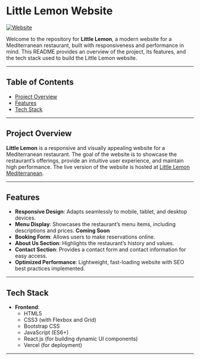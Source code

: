 # Little Lemon Website

[![Website](https://img.shields.io/badge/Live-Website-yellow)](https://littlelemonmediterranean.vercel.app/)

Welcome to the repository for **Little Lemon**, a modern website for a Mediterranean restaurant, built with responsiveness and performance in mind. This README provides an overview of the project, its features, and the tech stack used to build the Little Lemon website.

---

## Table of Contents

- [Project Overview](#project-overview)
- [Features](#features)
- [Tech Stack](#tech-stack)

---

## Project Overview

**Little Lemon** is a responsive and visually appealing website for a Mediterranean restaurant. The goal of the website is to showcase the restaurant’s offerings, provide an intuitive user experience, and maintain high performance. The live version of the website is hosted at [Little Lemon Mediterranean](https://littlelemonmediterranean.vercel.app/).

---

## Features

- **Responsive Design**: Adapts seamlessly to mobile, tablet, and desktop devices.
- **Menu Display**: Showcases the restaurant’s menu items, including descriptions and prices. **Coming Soon**
- **Booking Form**: Allows users to make reservations online.
- **About Us Section**: Highlights the restaurant’s history and values.
- **Contact Section**: Provides a contact form and contact information for easy access.
- **Optimized Performance**: Lightweight, fast-loading website with SEO best practices implemented.

---

## Tech Stack

- **Frontend**:
  - HTML5
  - CSS3 (with Flexbox and Grid)
  - Bootstrap CSS
  - JavaScript (ES6+)
  - React.js (for building dynamic UI components)
  - Vercel (for deployment)
  
---

